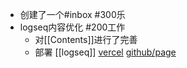 - 创建了一个#inbox #300乐
- logseq内容优化 #200工作
	- 对[[Contents]]进行了完善
	- 部署 [[logseq]]  [vercel](https://logseq-three.vercel.app/#/page/README) [github/page](https://cabrag.github.io/logseq/)